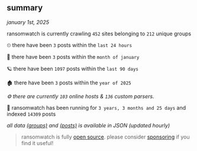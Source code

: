 
## summary
_january 1st, 2025_

ransomwatch is currently crawling `452` sites belonging to `212` unique groups

⏲ there have been `3` posts within the `last 24 hours`

🦈 there have been `3` posts within the `month of january`

🪐 there have been `1097` posts within the `last 90 days`

🏚 there have been `3` posts within the `year of 2025`

_⚙️ there are currently `103` online hosts & `136` custom parsers._

🦕 ransomwatch has been running for `3 years, 3 months and 25 days` and indexed `14309` posts

_all data  [(groups)](http://ransomwhat.telemetry.ltd/groups) and [(posts)](http://ransomwhat.telemetry.ltd/posts) is available in JSON (updated hourly)_

> ransomwatch is fully [open source](https://github.com/joshhighet/ransomwatch#ransomwatch--). please consider [sponsoring](https://github.com/sponsors/joshhighet) if you find it useful!
